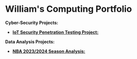 # William's Computing Portfolio

**Cyber-Security Projects:**

* [**IoT Security Penetration Testing Project:**](https://github.com/wlshepherd/My_Portolio/blob/main/NBA_Data_Analysis_Project.ipynb)

**Data Analysis Projects:**

* [**NBA 2023/2024 Season Analysis:**](https://github.com/wlshepherd/My_Portolio/blob/main/NBA_Data_Analysis_Project.ipynb)
